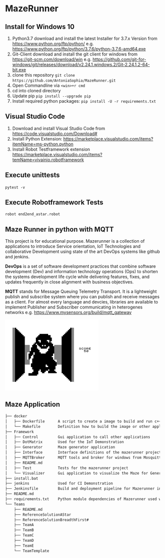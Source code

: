 # MazeRunner

## Install for Windows 10
1. Python3.7
download and install the latest Installer for 3.7.x Version from https://www.python.org/ftp/python/
e.g. https://www.python.org/ftp/python/3.7.6/python-3.7.6-amd64.exe
2. Git-Client
download and install the git client for windows from https://git-scm.com/download/win
e.g. https://github.com/git-for-windows/git/releases/download/v2.24.1.windows.2/Git-2.24.1.2-64-bit.exe
3. clone this repository ```git clone https://github.com/AntoniaSophia/MazeRunner.git```
2. Open Commandline via ```<win>+r cmd```
3. cd into cloned directory
3. Update pip ```pip install --upgrade pip```
4. Install required python packages: ```pip install -U -r requirements.txt```

## Visual Studio Code 
1. Download and install Visual Studio Code from https://code.visualstudio.com/Download#
2. Install Python Extension: https://marketplace.visualstudio.com/items?itemName=ms-python.python
3. Install Robot Testframework extension https://marketplace.visualstudio.com/items?temName=vivainio.robotframework

## Execute unittests
```pytest -v```

## Execute Robotframework Tests
```cd robotframework
robot end2end_astar.robot
```

## Maze Runner in python with MQTT
This project is for educational purpose. Mazerunner is a collection of applications to introduce Service orientation, IoT Technologies and collaborative Development using state of the art DevOps systems like github and jenkins. 

**DevOps** is a set of software development practices that combine software development (Dev) and information technology operations (Ops) to shorten the systems development life cycle while delivering features, fixes, and updates frequently in close alignment with business objectives.

**MQTT** stands for Message Queuing Telemetry Transport. It is a lightweight publish and subscribe system where you can publish and receive messages as a client. For almost every language and devcies, libraries are available to implement Publisher and Subscriber communicating in heterogenes networks e.g. https://www.mysensors.org/build/mqtt_gateway


![maze](doc/3D-monster-maze.png "maze")
## Maze Application 
```bash
├── docker
│   ├── Dockerfile      A script to create a image to build and run c++ and java applications
│   └── Makefile        Definition how to build the image or other applications, used by make-tool 
├── Framework           
│   ├── Control         Gui application to call other applications
│   ├── DotMatrix       Used for the IoT Demonstration 
│   ├── Generator       Maze generator application
│   ├── Interface       Interface definitions of the mazerunner project
│   ├── MQTTBroker      MQTT tools and broker for windows from Mosquitto project
│   ├── README.md
│   ├── Test            Tests for the mazerunner project
│   └── Visualizer      Gui application to visualize the Maze for Generator and for solver
├── install.bat
├── jenkins             Used for CI Demonstration
├── Jenkinsfile         Build and deployment pipeline for Mazerunner in Jenkins
├── README.md
├── requirements.txt    Python module dependencies of Mazerunner used with "pip install -r requirements.txt."
└── Teams
    ├── README.md
    ├── ReferenceSolutionAStar 
    ├── ReferenceSolutionBreadthFirst#
    ├── TeamA
    ├── TeamB
    ├── TeamC
    ├── TeamD
    ├── TeamE
    └── TeamTemplate
```